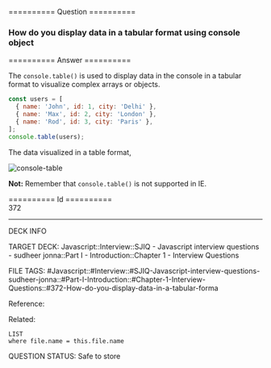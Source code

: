 ========== Question ==========  

### How do you display data in a tabular format using console object  

========== Answer ==========  

The `console.table()` is used to display data in the console in a tabular format
to visualize complex arrays or objects.

```js
const users = [
  { name: 'John', id: 1, city: 'Delhi' },
  { name: 'Max', id: 2, city: 'London' },
  { name: 'Rod', id: 3, city: 'Paris' },
];
console.table(users);
```

The data visualized in a table format,

![console-table](../../../../images/console-table.png)

**Not:** Remember that `console.table()` is not supported in IE.

========== Id ==========  
372

---

DECK INFO

TARGET DECK: Javascript::Interview::SJIQ - Javascript interview questions - sudheer jonna::Part I - Introduction::Chapter 1 - Interview Questions

FILE TAGS: #Javascript::#Interview::#SJIQ-Javascript-interview-questions-sudheer-jonna::#Part-I-Introduction::#Chapter-1-Interview-Questions::#372-How-do-you-display-data-in-a-tabular-forma

Reference:

Related:

```dataview
LIST
where file.name = this.file.name
```

QUESTION STATUS: Safe to store
